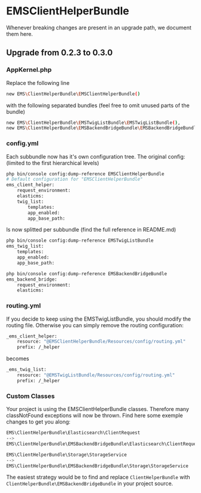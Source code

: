 # EMSClientHelperBundle
Whenever breaking changes are present in an upgrade path, we document them here.

## Upgrade from 0.2.3 to 0.3.0

### AppKernel.php
Replace the following line 
```bash
new EMS\ClientHelperBundle\EMSClientHelperBundle()
````
with the following separated bundles (feel free to omit unused parts of the bundle)
```bash
new EMS\ClientHelperBundle\EMSTwigListBundle\EMSTwigListBundle(),
new EMS\ClientHelperBundle\EMSBackendBridgeBundle\EMSBackendBridgeBundle()
````
### config.yml
Each subbundle now has it's own configuration tree. The original config:
(limited to the first hierarchical levels)
```bash
php bin/console config:dump-reference EMSClientHelperBundle
# Default configuration for "EMSClientHelperBundle"
ems_client_helper:
    request_environment:
    elasticms:
    twig_list:
        templates:
        app_enabled:
        app_base_path:
````
Is now splitted per subbundle (find the full reference in README.md)
```bash
php bin/console config:dump-reference EMSTwigListBundle
ems_twig_list:
    templates:
    app_enabled:
    app_base_path:

php bin/console config:dump-reference EMSBackendBridgeBundle
ems_backend_bridge:
    request_environment:
    elasticms:
````

### routing.yml
If you decide to keep using the EMSTwigListBundle, you should modify the routing file.
Otherwise you can simply remove the routing configuration:
```bash
_ems_client_helper:
    resource: "@EMSClientHelperBundle/Resources/config/routing.yml"
    prefix: /_helper
````
becomes
```bash
_ems_twig_list:
    resource: "@EMSTwigListBundle/Resources/config/routing.yml"
    prefix: /_helper
````
### Custom Classes
Your project is using the EMSClientHelperBundle classes. Therefore many classNotFound exceptions will now be thrown.
Find here some exemple changes to get you along:
```bash
EMS\ClientHelperBundle\Elasticsearch\ClientRequest 
--> 
EMS\ClientHelperBundle\EMSBackendBridgeBundle\Elasticsearch\ClientRequest,

EMS\ClientHelperBundle\Storage\StorageService
-->
EMS\ClientHelperBundle\EMSBackendBridgeBundle\Storage\StorageService
````
The easiest strategy would be to find and replace 
`ClientHelperBundle` with `ClientHelperBundle\EMSBackendBridgeBundle` in your project source.